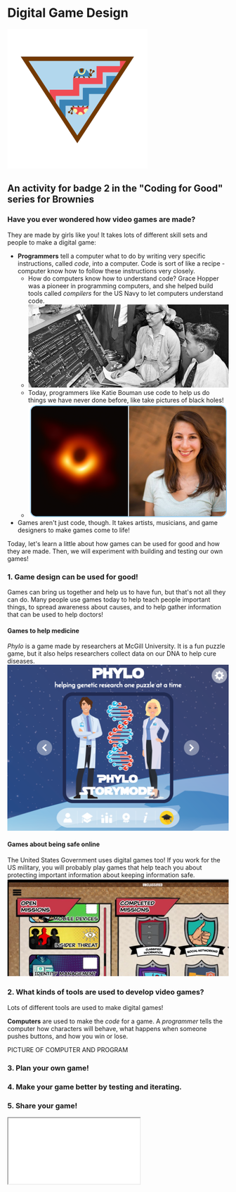 # Digital Game Design
![badge](assets\digitalgamedesignbadge.png)
## An activity for badge 2 in the "Coding for Good" series for Brownies

### Have you ever wondered how video games are made?
They are made by girls like you! It takes lots of different skill sets and people to make a digital game:
- **Programmers** tell a computer what to do by writing very specific instructions, called *code*, into a computer. Code is sort of like a recipe - computer know how to follow these instructions very closely.
    - How do computers know how to understand code? Grace Hopper was a pioneer in programming computers, and she helped build tools called *compilers* for the US Navy to let computers understand code.
    - ![Grace Hopper](assets\grace.png)
    - Today, programmers like Katie Bouman use code to help us do things we have never done before, like take pictures of black holes!
    - ![Katie Bouman](assets\katiebouman.png)
- Games aren't just code, though. It takes artists, musicians, and game designers to make games come to life!

Today, let's learn a little about how games can be used for good and how they are made. Then, we will experiment with building and testing our own games!

### 1. Game design can be used for good!

Games can bring us together and help us to have fun, but that's not all they can do. Many people use games today to help teach people important things, to spread awareness about causes, and to help gather information that can be used to help doctors!

#### Games to help medicine
*Phylo* is a game made by researchers at McGill University. It is a fun puzzle game, but it also helps researchers collect data on our DNA to help cure diseases.
![Phylo](assets\phylo.png)

#### Games about being safe online
The United States Government uses digital games too! If you work for the US military, you will probably play games that help teach you about protecting important information about keeping information safe.
![CyberChallenge](assets\gov_cyber_challenge.png)

### 2. What kinds of tools are used to develop video games?

Lots of different tools are used to make digital games!

**Computers** are used to make the *code* for a game. A *programmer* tells the computer how characters will behave, what happens when someone pushes buttons, and how you win or lose.

PICTURE OF COMPUTER AND PROGRAM



### 3. Plan your own game!

### 4. Make your game better by testing and iterating.

### 5. Share your game!

<iframe src="girlscout.html" title="Girl Scout Game"></iframe>